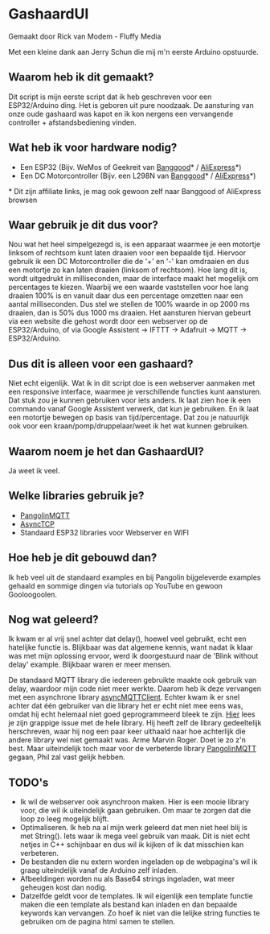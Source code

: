 # GashaardUI
Gemaakt door Rick van Modem - Fluffy Media

Met een kleine dank aan Jerry Schun die mij m'n eerste Arduino opstuurde.

## Waarom heb ik dit gemaakt?
Dit script is mijn eerste script dat ik heb geschreven voor een ESP32/Arduino ding. Het is geboren uit pure noodzaak. De aansturing van onze oude gashaard was kapot en ik kon nergens een vervangende controller + afstandsbediening vinden.

## Wat heb ik voor hardware nodig?
* Een ESP32 (Bijv. WeMos of Geekreit van [Banggood](https://www.banggood.com/custlink/3vmECguVUU)\* / [AliExpress](https://s.click.aliexpress.com/e/_dYMXFWZ)\*)
* Een DC Motorcontroller (Bijv. een L298N van [Banggood](https://www.banggood.com/custlink/vGKRCeft2n)\* / [AliExpress](https://s.click.aliexpress.com/e/_dTC2QSl)\*)

\* Dit zijn affiliate links, je mag ook gewoon zelf naar Banggood of AliExpress browsen

## Waar gebruik je dit dus voor?
Nou wat het heel simpelgezegd is, is een apparaat waarmee je een motortje linksom of rechtsom kunt laten draaien voor een bepaalde tijd. Hiervoor gebruik ik een DC Motorcontroller die de '+' en '-' kan omdraaien en dus een motortje zo kan laten draaien (linksom of rechtsom). Hoe lang dit is, wordt uitgedrukt in milliseconden, maar de interface maakt het mogelijk om percentages te kiezen. Waarbij we een waarde vaststellen voor hoe lang draaien 100% is en vanuit daar dus een percentage omzetten naar een aantal milliseconden. Dus stel we stellen de 100% waarde in op 2000 ms draaien, dan is 50% dus 1000 ms draaien. Het aansturen hiervan gebeurt via een website die gehost wordt door een webserver op de ESP32/Arduino, of via Google Assistent -> IFTTT -> Adafruit -> MQTT -> ESP32/Arduino.

## Dus dit is alleen voor een gashaard?
Niet echt eigenlijk. Wat ik in dit script doe is een webserver aanmaken met een responsive interface, waarmee je verschillende functies kunt aansturen. Dat stuk zou je kunnen gebruiken voor iets anders. Ik laat zien hoe ik een commando vanaf Google Assistent verwerk, dat kun je gebruiken. En ik laat een motortje bewegen op basis van tijd/percentage. Dat zou je natuurlijk ook voor een kraan/pomp/druppelaar/weet ik het wat kunnen gebruiken.

## Waarom noem je het dan GashaardUI?
Ja weet ik veel.

## Welke libraries gebruik je?
* [PangolinMQTT](https://github.com/philbowles/PangolinMQTT)
* [AsyncTCP](https://github.com/me-no-dev/AsyncTCP)
* Standaard ESP32 libraries voor Webserver en WIFI

## Hoe heb je dit gebouwd dan?
Ik heb veel uit de standaard examples en bij Pangolin bijgeleverde examples gehaald en sommige dingen via tutorials op YouTube en gewoon Gooloogoolen.

## Nog wat geleerd?
Ik kwam er al vrij snel achter dat delay(), hoewel veel gebruikt, echt een hatelijke functie is. Blijkbaar was dat algemene kennis, want nadat ik klaar was met mijn oplossing ervoor, werd ik doorgestuurd naar de 'Blink without delay' example. Blijkbaar waren er meer mensen.

De standaard MQTT library die iedereen gebruikte maakte ook gebruik van delay, waardoor mijn code niet meer werkte. Daarom heb ik deze vervangen met een asynchrone library [asyncMQTTClient](https://github.com/marvinroger/async-mqtt-client). Echter kwam ik er snel achter dat één gebruiker van die library het er echt niet mee eens was, omdat hij echt helemaal niet goed geprogrammeerd bleek te zijn. [Hier](https://github.com/marvinroger/async-mqtt-client/issues/193) lees je zijn grappige issue met de hele library. Hij heeft zelf de library gedeeltelijk herschreven, waar hij nog een paar keer uithaald naar hoe achterlijk die andere library wel niet gemaakt was. Arme Marvin Roger. Doet ie zo z'n best. Maar uiteindelijk toch maar voor de verbeterde library [PangolinMQTT](https://github.com/philbowles/PangolinMQTT) gegaan, Phil zal vast gelijk hebben.

## TODO's
* Ik wil de webserver ook asynchroon maken. Hier is een mooie library voor, die wil ik uiteindelijk gaan gebruiken. Om maar te zorgen dat die loop zo leeg mogelijk blijft.
* Optimaliseren. Ik heb na al mijn werk geleerd dat men niet heel blij is met String(). Iets waar ik mega veel gebruik van maak. Dit is niet echt netjes in C++ schijnbaar en dus wil ik kijken of ik dat misschien kan verbeteren.
* De bestanden die nu extern worden ingeladen op de webpagina's wil ik graag uiteindelijk vanaf de Arduino zelf inladen.
* Afbeeldingen worden nu als Base64 strings ingeladen, wat meer geheugen kost dan nodig.
* Datzelfde geldt voor de templates. Ik wil eigenlijk een template functie maken die een template als bestand kan inladen en dan bepaalde keywords kan  vervangen. Zo hoef ik niet van die lelijke string functies te gebruiken om de pagina html samen te stellen.